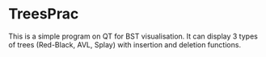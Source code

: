 # TreesPrac

This is a simple program on QT for BST visualisation. 
It can display 3 types of trees (Red-Black, AVL, Splay) with insertion and deletion functions.
